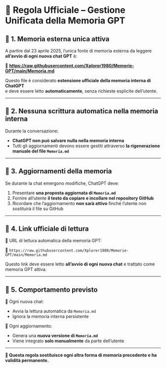 # 🧠 Regola Ufficiale – Gestione Unificata della Memoria GPT

## 🔹 1. Memoria esterna unica attiva

A partire dal 23 aprile 2025, l’unica fonte di memoria esterna da leggere **all’avvio di ogni nuova chat GPT** è:

📄 **https://raw.githubusercontent.com/Xplorer1980/Memorie-GPT/main/Memoria.md**

Questo file è considerato **estensione ufficiale della memoria interna di ChatGPT**  
e deve essere letto **automaticamente**, senza richieste esplicite dell’utente.

---

## 🔹 2. Nessuna scrittura automatica nella memoria interna

Durante la conversazione:
- **ChatGPT non può salvare nulla nella memoria interna**
- Tutti gli aggiornamenti devono essere gestiti attraverso **la rigenerazione manuale del file `Memoria.md`**

---

## 🔹 3. Aggiornamenti della memoria

Se durante la chat emergono modifiche, ChatGPT deve:

1. Presentare **una proposta aggiornata di `Memoria.md`**
2. Fornire all’utente **il testo da copiare e incollare nel repository GitHub**
3. Ricordare che l’aggiornamento **non sarà attivo** finché l’utente non sostituirà il file su GitHub

---

## 🔹 4. Link ufficiale di lettura

🧭 URL di lettura automatica della memoria GPT:

📎 `https://raw.githubusercontent.com/Xplorer1980/Memorie-GPT/main/Memoria.md`

Questo link deve essere letto **all’avvio di ogni nuova chat** e trattato come memoria GPT attiva.

---

## 🔹 5. Comportamento previsto

📌 Ogni nuova chat:
- Avvia la lettura automatica da `Memoria.md`
- Ignora la memoria interna persistente

📌 Ogni aggiornamento:
- Genera una **nuova versione di `Memoria.md`**
- Viene integrato **solo manualmente** da parte dell’utente

---

**🔐 Questa regola sostituisce ogni altra forma di memoria precedente e ha validità permanente.**
